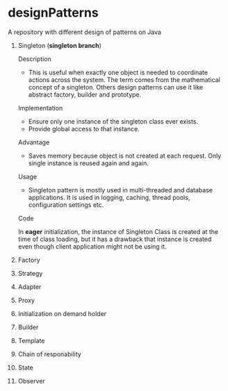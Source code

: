# designPatterns

A repository with different design of patterns on Java

1. Singleton (**singleton branch**)

    Description
    
    - This is useful when exactly one object is needed to coordinate actions across the system. The term comes from the mathematical concept of a singleton. Others design patterns can use it like abstract factory, builder and prototype.
    
    Implementation
    
    - Ensure only one instance of the singleton class ever exists.
    - Provide global access to that instance.
  
    Advantage
  
    - Saves memory because object is not created at each request. Only single instance is reused again and again.
  
    Usage
  
    - Singleton pattern is mostly used in multi-threaded and database applications. It is used in logging, caching, thread pools, configuration settings etc.
    
    Code
    
    In **eager** initialization, the instance of Singleton Class is created at the time of class loading, but it has a drawback that instance is created even though client application might not be using it.

2. Factory

3. Strategy

4. Adapter

5. Proxy

6. Initialization on demand holder

7. Builder

8. Template

9. Chain of responability

10. State

11. Observer
